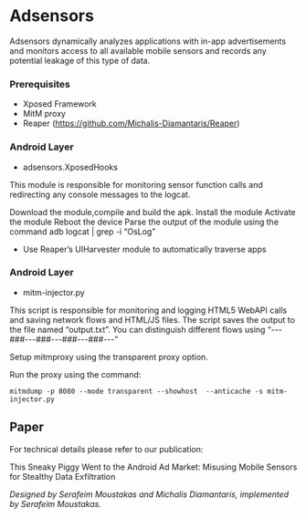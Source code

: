 # Adsensors

Adsensors dynamically analyzes applications with in-app advertisements and monitors access to all available mobile sensors and records any potential leakage of this type of data.

### Prerequisites

* Xposed Framework
* MitM proxy
* Reaper (https://github.com/Michalis-Diamantaris/Reaper)

### Android Layer

*  adsensors.XposedHooks

This module is responsible for monitoring sensor function calls and redirecting any console messages to the logcat.

Download the module,compile and build the apk.
Install the module
Activate the module
Reboot the device 
Parse the output of the module using the command adb logcat | grep -i “OsLog”

* Use Reaper’s UIHarvester module  to automatically traverse apps

### Android Layer

*  mitm-injector.py

This script is responsible for monitoring and logging HTML5 WebAPI calls and saving network flows and HTML/JS files. The script saves the output to the file named “output.txt”.  You can distinguish different flows using  “---###---###---###---###---”

Setup mitmproxy using the transparent proxy option. 

Run the proxy using the command:
```
mitmdump -p 8080 --mode transparent --showhost  --anticache -s mitm-injector.py 
```

## Paper

For technical details please refer to our publication:

This Sneaky Piggy Went to the Android Ad Market: Misusing Mobile Sensors for Stealthy Data Exfiltration


*Designed by Serafeim Moustakas and Michalis Diamantaris, implemented by Serafeim Moustakas.*
